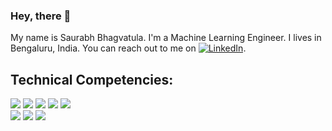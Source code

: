 ### Hey, there 👋
My name is Saurabh Bhagvatula. I'm a Machine Learning Engineer. I lives in Bengaluru, India. You can reach out to me on [![LinkedIn][1.2]][1].

<!-- Icons -->
[1.2]: https://raw.githubusercontent.com/MartinHeinz/MartinHeinz/master/linkedin-3-16.png (LinkedIn icon without padding)

<!-- Links to your social media accounts -->
[1]: https://www.linkedin.com/in/saurabhbhagvatula/

## Technical Competencies:
![](https://img.shields.io/badge/Deep%20Learning-TensorFlow-orange)
![](https://img.shields.io/badge/Deep%20Learning-PyTorch-orange)
![](https://img.shields.io/badge/Machine%20Learning-scikit--learn-orange)
![](https://img.shields.io/badge/Machine%20Learning-numpy-orange)
![](https://img.shields.io/badge/Machine%20Learning-pandas-orange) <br/>
![](https://img.shields.io/badge/Code-Python-orange)
![](https://img.shields.io/badge/Tools-Docker-orange)
![](https://img.shields.io/badge/Tools-Git-orange)


 
